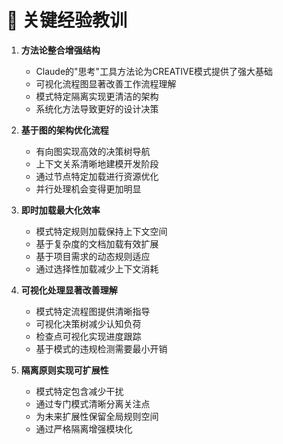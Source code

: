 # 📝 关键经验教训

1. **方法论整合增强结构**
   - Claude的"思考"工具方法论为CREATIVE模式提供了强大基础
   - 可视化流程图显著改善工作流程理解
   - 模式特定隔离实现更清洁的架构
   - 系统化方法导致更好的设计决策

2. **基于图的架构优化流程**
   - 有向图实现高效的决策树导航
   - 上下文关系清晰地建模开发阶段
   - 通过节点特定加载进行资源优化
   - 并行处理机会变得更加明显

3. **即时加载最大化效率**
   - 模式特定规则加载保持上下文空间
   - 基于复杂度的文档加载有效扩展
   - 基于项目需求的动态规则适应
   - 通过选择性加载减少上下文消耗

4. **可视化处理显著改善理解**
   - 模式特定流程图提供清晰指导
   - 可视化决策树减少认知负荷
   - 检查点可视化实现进度跟踪
   - 基于模式的违规检测需要最小开销

5. **隔离原则实现可扩展性**
   - 模式特定包含减少干扰
   - 通过专门模式清晰分离关注点
   - 为未来扩展性保留全局规则空间
   - 通过严格隔离增强模块化 